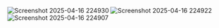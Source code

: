 ![Screenshot 2025-04-16 224930](https://github.com/user-attachments/assets/f7d1793f-1172-420b-8ca6-35b69071e7f1)
![Screenshot 2025-04-16 224922](https://github.com/user-attachments/assets/a37d6ca9-31ca-4da3-b763-b1d97bd95c03)
![Screenshot 2025-04-16 224907](https://github.com/user-attachments/assets/662f2fea-9c1d-449e-95f4-0b4dd0d303e1)
